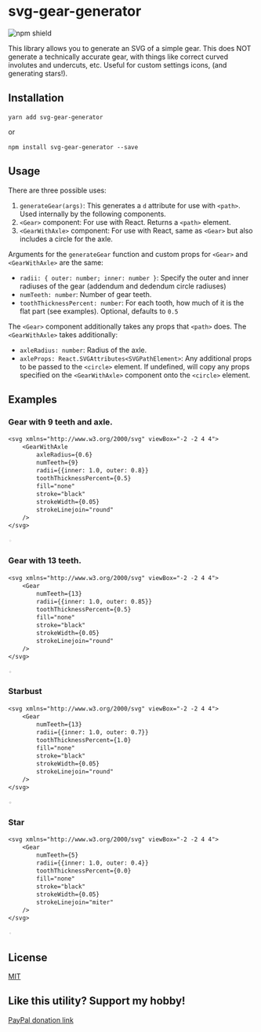 # svg-gear-generator

![npm shield](https://img.shields.io/npm/v/svg-gear-generator)

This library allows you to generate an SVG of a simple gear. This does NOT generate a technically accurate gear, with things like correct curved involutes and undercuts, etc. Useful for custom settings icons, (and generating stars!).

## Installation
```
yarn add svg-gear-generator
```
or
```
npm install svg-gear-generator --save
```

## Usage

There are three possible uses:

1. `generateGear(args)`: This generates a `d` attribute for use with `<path>`. Used internally by the following components.
2. `<Gear>` component: For use with React. Returns a `<path>` element.
3. `<GearWithAxle>` component: For use with React, same as `<Gear>` but also includes a circle for the axle.

Arguments for the `generateGear` function and custom props for `<Gear>` and `<GearWithAxle>` are the same:

* `radii: { outer: number; inner: number }`: Specify the outer and inner radiuses of the gear (addendum and dedendum circle radiuses)
* `numTeeth: number`: Number of gear teeth.
* `toothThicknessPercent: number`: For each tooth, how much of it is the flat part (see examples). Optional, defaults to `0.5`

The `<Gear>` component additionally takes any props that `<path>` does. The `<GearWithAxle>` takes additionally:

* `axleRadius: number`: Radius of the axle.
* `axleProps: React.SVGAttributes<SVGPathElement>`: Any additional props to be passed to the `<circle>` element. If undefined, will copy any props specified on the `<GearWithAxle>` component onto the `<circle>` element.

## Examples

### Gear with 9 teeth and axle.

```
<svg xmlns="http://www.w3.org/2000/svg" viewBox="-2 -2 4 4">
    <GearWithAxle
        axleRadius={0.6}
        numTeeth={9}
        radii={{inner: 1.0, outer: 0.8}}
        toothThicknessPercent={0.5}
        fill="none"
        stroke="black"
        strokeWidth={0.05}
        strokeLinejoin="round"
    />
</svg>
```
![Gear with 9 teeth](./images/gear.svg)

### Gear with 13 teeth.

```
<svg xmlns="http://www.w3.org/2000/svg" viewBox="-2 -2 4 4">
    <Gear
        numTeeth={13}
        radii={{inner: 1.0, outer: 0.85}}
        toothThicknessPercent={0.5}
        fill="none"
        stroke="black"
        strokeWidth={0.05}
        strokeLinejoin="round"
    />
</svg>
```
![Gear with 13 teeth](./images/gearWaxle.svg)

### Starbust 

```
<svg xmlns="http://www.w3.org/2000/svg" viewBox="-2 -2 4 4">
    <Gear
        numTeeth={13}
        radii={{inner: 1.0, outer: 0.7}}
        toothThicknessPercent={1.0}
        fill="none"
        stroke="black"
        strokeWidth={0.05}
        strokeLinejoin="round"
    />
</svg>
```
![Starburst](./images/burst.svg)

### Star

```
<svg xmlns="http://www.w3.org/2000/svg" viewBox="-2 -2 4 4">
    <Gear
        numTeeth={5}
        radii={{inner: 1.0, outer: 0.4}}
        toothThicknessPercent={0.0}
        fill="none"
        stroke="black"
        strokeWidth={0.05}
        strokeLinejoin="miter"
    />
</svg>
```
![Star](./images/star.svg)

## License

[MIT](LICENSE)

## Like this utility? Support my hobby!

[PayPal donation link](https://paypal.me/seanchenpiano?locale.x=en_US)